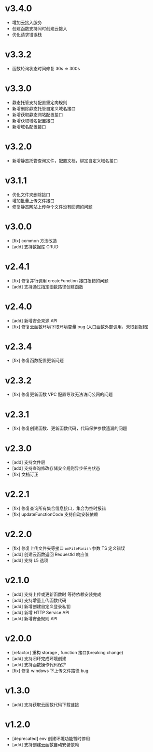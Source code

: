 # v3.4.0

-   增加云接入服务
-   创建函数支持同时创建云接入
-   优化请求错误栈

# v3.3.2

-   函数轮询状态时间修复 30s => 300s

# v3.3.0

-   静态托管支持配置重定向规则
-   新增删除静态托管自定义域名接口
-   新增获取静态网站配置接口
-   新增获取域名配置接口
-   新增域名配置接口

# v3.2.0

-   新增静态托管查询文件，配置文档，绑定自定义域名接口

# v3.1.1

-   优化文件夹删除接口
-   增加批量上传文件接口
-   修复静态网站上传单个文件没有回调的问题

# v3.0.0

-   [fix] common 方法改造
-   [add] 支持数据库 CRUD

# v2.4.1

-   [fix] 修复并行调用 createFunction 接口报错的问题
-   [add] 支持通过指定函数路径创建函数

# v2.4.0

-   [add] 新增安全来源 API
-   [fix] 修复云函数环境下取环境变量 bug (入口函数外部调用，未取到报错)

# v2.3.4

-   [fix] 修复函数配置更新问题

# v2.3.2

-   [fix] 修复更新函数 VPC 配置导致无法访问公网的问题

# v2.3.1

-   [fix] 修复创建函数、更新函数代码，代码保护参数遗漏的问题

# v2.3.0

-   [add] 支持文件层
-   [add] 支持查询修改存储安全规则异步任务状态
-   [fix] 文档订正

# v2.2.1

-   [fix] 修复查询所有集合信息接口，集合为空时报错
-   [fix] updateFunctionCode 支持自动安装依赖

# v2.2.0

-   [fix] 修复上传文件夹等接口 `onFileFinish` 参数 TS 定义错误
-   [add] 创建云函数返回 RequestId 响应值
-   [add] 支持 L5 选项

# v2.1.0

-   [add] 支持上传或更新函数时 等待依赖安装完成
-   [add] 支持增量上传函数代码
-   [add] 新增创建自定义登录私钥
-   [add] 新增 HTTP Service API
-   [add] 新增安全规则 API

# v2.0.0

-   [refactor] 重构 storage , function 接口(breaking change)
-   [add] 支持闭环完成环境创建
-   [add] 支持函数操作代码保护
-   [fix] 修复 windows 下上传文件路径 bug

# v1.3.0

-   [add] 支持获取云函数代码下载链接

# v1.2.0

-   [deprecated] env 创建环境功能暂时停用
-   [add] 支持创建云函数自动安装依赖
